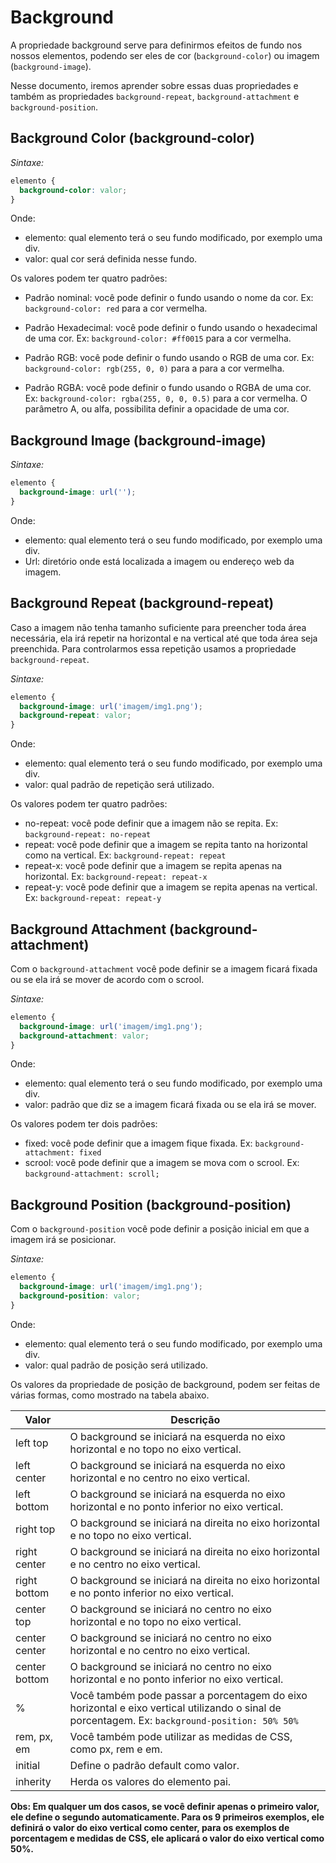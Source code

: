 # Background

A propriedade background serve para definirmos efeitos de fundo nos nossos elementos, podendo ser eles de cor (`background-color`) ou imagem (`background-image`).

Nesse documento, iremos aprender sobre essas duas propriedades e também as propriedades `background-repeat`, `background-attachment` e `background-position`.

## Background Color (background-color)

_Sintaxe:_

```css
elemento {
  background-color: valor;
}
```

Onde:

- elemento: qual elemento terá o seu fundo modificado, por exemplo uma div.
- valor: qual cor será definida nesse fundo.

Os valores podem ter quatro padrões:

- Padrão nominal: você pode definir o fundo usando o nome da cor. Ex: `background-color: red` para a cor vermelha.

- Padrão Hexadecimal: você pode definir o fundo usando o hexadecimal de uma cor. Ex: `background-color: #ff0015` para a cor vermelha.

- Padrão RGB: você pode definir o fundo usando o RGB de uma cor. Ex: `background-color: rgb(255, 0, 0)` para a para a cor vermelha.

- Padrão RGBA: você pode definir o fundo usando o RGBA de uma cor. Ex: `background-color: rgba(255, 0, 0, 0.5)` para a cor vermelha. O parâmetro A, ou alfa, possibilita definir a opacidade de uma cor.

## Background Image (background-image)

_Sintaxe:_

```css
elemento {
  background-image: url('');
}
```

Onde:

- elemento: qual elemento terá o seu fundo modificado, por exemplo uma div.
- Url: diretório onde está localizada a imagem ou endereço web da imagem.

## Background Repeat (background-repeat)

Caso a imagem não tenha tamanho suficiente para preencher toda área necessária, ela irá repetir na horizontal e na vertical até que toda área seja preenchida. Para controlarmos essa repetição usamos a propriedade `background-repeat`.

_Sintaxe:_

```css
elemento {
  background-image: url('imagem/img1.png');
  background-repeat: valor;
}
```

Onde:

- elemento: qual elemento terá o seu fundo modificado, por exemplo uma div.
- valor: qual padrão de repetição será utilizado.

Os valores podem ter quatro padrões:

- no-repeat: você pode definir que a imagem não se repita. Ex: `background-repeat: no-repeat`
- repeat: você pode definir que a imagem se repita tanto na horizontal como na vertical. Ex: `background-repeat: repeat`
- repeat-x: você pode definir que a imagem se repita apenas na horizontal. Ex: `background-repeat: repeat-x`
- repeat-y: você pode definir que a imagem se repita apenas na vertical. Ex: `background-repeat: repeat-y`

## Background Attachment (background-attachment)

Com o `background-attachment` você pode definir se a imagem ficará fixada ou se ela irá se mover de acordo com o scrool.

_Sintaxe:_

```css
elemento {
  background-image: url('imagem/img1.png');
  background-attachment: valor;
}
```

Onde:

- elemento: qual elemento terá o seu fundo modificado, por exemplo uma div.
- valor: padrão que diz se a imagem ficará fixada ou se ela irá se mover.

Os valores podem ter dois padrões:

- fixed: você pode definir que a imagem fique fixada. Ex: `background-attachment: fixed`
- scrool: você pode definir que a imagem se mova com o scrool. Ex: `background-attachment: scroll;`

## Background Position (background-position)

Com o `background-position` você pode definir a posição inicial em que a imagem irá se posicionar.

_Sintaxe:_

```css
elemento {
  background-image: url('imagem/img1.png');
  background-position: valor;
}
```

Onde:

- elemento: qual elemento terá o seu fundo modificado, por exemplo uma div.
- valor: qual padrão de posição será utilizado.

Os valores da propriedade de posição de background, podem ser feitas de várias formas, como mostrado na tabela abaixo.

| Valor         | Descrição                                                                                                                                      |
| ------------- | ---------------------------------------------------------------------------------------------------------------------------------------------- |
| left top      | O background se iniciará na esquerda no eixo horizontal e no topo no eixo vertical.                                                            |
| left center   | O background se iniciará na esquerda no eixo horizontal e no centro no eixo vertical.                                                          |
| left bottom   | O background se iniciará na esquerda no eixo horizontal e no ponto inferior no eixo vertical.                                                  |
| right top     | O background se iniciará na direita no eixo horizontal e no topo no eixo vertical.                                                             |
| right center  | O background se iniciará na direita no eixo horizontal e no centro no eixo vertical.                                                           |
| right bottom  | O background se iniciará na direita no eixo horizontal e no ponto inferior no eixo vertical.                                                   |
| center top    | O background se iniciará no centro no eixo horizontal e no topo no eixo vertical.                                                              |
| center center | O background se iniciará no centro no eixo horizontal e no centro no eixo vertical.                                                            |
| center bottom | O background se iniciará no centro no eixo horizontal e no ponto inferior no eixo vertical.                                                    |
| %             | Você também pode passar a porcentagem do eixo horizontal e eixo vertical utilizando o sinal de porcentagem. Ex: `background-position: 50% 50%` |
| rem, px, em   | Você também pode utilizar as medidas de CSS, como px, rem e em.                                                                                |
| initial       | Define o padrão default como valor.                                                                                                            |
| inherity      | Herda os valores do elemento pai.                                                                                                              |

**Obs: Em qualquer um dos casos, se você definir apenas o primeiro valor, ele define o segundo automaticamente. Para os 9 primeiros exemplos, ele definirá o valor do eixo vertical como center, para os exemplos de porcentagem e medidas de CSS, ele aplicará o valor do eixo vertical como 50%.**
